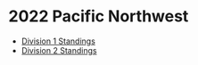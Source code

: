 # 2022 Pacific Northwest

- [Division 1 Standings](https://web.archive.org/web/20250718033844/https://acmicpc-pacnw.org/scoreboard/Spring2023/index1.html)
- [Division 2 Standings](https://web.archive.org/web/20250429085748/http://acmicpc-pacnw.org/scoreboard/Spring2023/index2.html)
